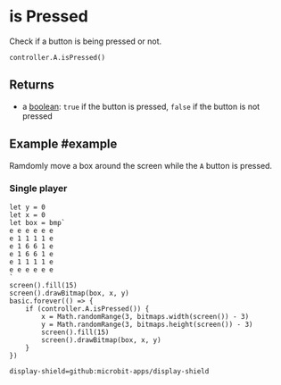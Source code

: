 # is Pressed

Check if a button is being pressed or not.

```sig
controller.A.isPressed()
```

## Returns

* a [boolean](types/boolean): `true` if the button is pressed, `false` if the button is not pressed

## Example #example

Ramdomly move a box around the screen while the ``A`` button is pressed.

### Single player

```blocks
let y = 0
let x = 0
let box = bmp`
e e e e e e
e 1 1 1 1 e
e 1 6 6 1 e
e 1 6 6 1 e
e 1 1 1 1 e
e e e e e e
`
screen().fill(15)
screen().drawBitmap(box, x, y)
basic.forever(() => {
    if (controller.A.isPressed()) {
        x = Math.randomRange(3, bitmaps.width(screen()) - 3)
        y = Math.randomRange(3, bitmaps.height(screen()) - 3)
        screen().fill(15)
        screen().drawBitmap(box, x, y)
    }
})
```


```package
display-shield=github:microbit-apps/display-shield
```
